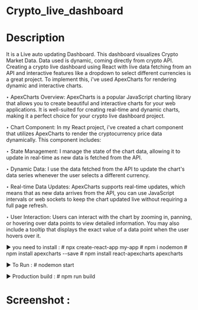 ﻿# Crypto_live_dashboard
# Description
It is a Live auto updating Dashboard. This dashboard visualizes Crypto Market Data. Data used is dynamic, coming directly from crypto API. 
Creating a crypto live dashboard using React with live data fetching from an API and interactive features like a dropdown to select different currencies is a great project. To implement this, i've used ApexCharts for rendering dynamic and interactive charts. 

‣ ApexCharts Overview:
ApexCharts is a popular JavaScript charting library that allows you to create beautiful and interactive charts for your web applications. It is well-suited for creating real-time and dynamic charts, making it a perfect choice for your crypto live dashboard project.

‣ Chart Component:
In my React project, i've created a chart component that utilizes ApexCharts to render the cryptocurrency price data dynamically. This component includes:

‣ State Management: I manage the state of the chart data, allowing it to update in real-time as new data is fetched from the API.

‣ Dynamic Data: I use the data fetched from the API to update the chart's data series whenever the user selects a different currency.

‣ Real-time Data Updates:
ApexCharts supports real-time updates, which means that as new data arrives from the API, you can use JavaScript intervals or web sockets to keep the chart updated live without requiring a full page refresh.

‣ User Interaction:
Users can interact with the chart by zooming in, panning, or hovering over data points to view detailed information. You may also include a tooltip that displays the exact value of a data point when the user hovers over it.

► you need to install :
    # npx create-react-app my-app
    # npm i nodemon
    # npm install apexcharts --save
    # npm install react-apexcharts apexcharts

► To Run :
    # nodemon start

► Production build :
    # npm run build

# Screenshot :

    
